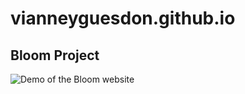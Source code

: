 # vianneyguesdon.github.io

## Bloom Project
![Demo of the Bloom website](https://vianneyguesdon.github.io/GIF/better-qual.gif)
